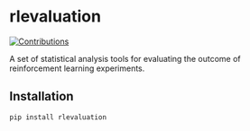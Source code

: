 # rlevaluation

[![Contributions](https://img.shields.io/badge/contributions-welcome-brightgreen.svg?style=flat)](./CONTRIBUTING.md)

A set of statistical analysis tools for evaluating the outcome of reinforcement learning experiments.

## Installation
```bash
pip install rlevaluation
```
